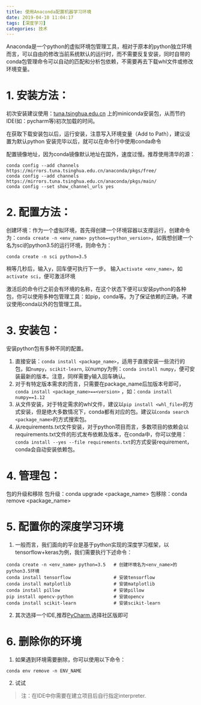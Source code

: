 ```yaml
---
title: 使用Anaconda配置机器学习环境
date: 2019-04-10 11:04:17
tags: [深度学习]
categories: 技术
---
```

Anaconda是一个python的虚拟环境包管理工具，相对于原本的python独立环境而言，可以自由的修改当前系统默认的运行时，而不需要反复安装，同时自带的conda包管理命令可以自动的匹配和分析包依赖，不需要再去下载whl文件或修改环境变量。

# 1. 安装方法：

初次安装建议使用：[tuna.tsinghua.edu.cn](https://mirrors.tuna.tsinghua.edu.cn) 上的miniconda安装包，从而节约IDE(如：pycharm等)初次加载的时间。

在获取下载安装包以后，运行安装，注意写入环境变量（Add to Path），建议设置为默认python
安装完毕以后，就可以在命令行中使用conda命令

配置镜像地址，因为conda镜像默认地址在国外，速度过慢。推荐使用清华的源：
```shell
conda config --add channels https://mirrors.tuna.tsinghua.edu.cn/anaconda/pkgs/free/
conda config --add channels https://mirrors.tuna.tsinghua.edu.cn/anaconda/pkgs/main/
conda config --set show_channel_urls yes
```
# 2. 配置方法：

创建环境：作为一个虚拟环境，首先得创建一个环境容器以支撑运行，创建命令为：`conda create -n <env_name> python=<python_version>`，如我想创建一个名为sci的python3.5的运行环境，则命令为：
```shell
conda create -n sci python=3.5
```
稍等几秒后，输入y，回车便可执行下一步。
输入`activate <env_name>`，如`activate sci`，便可激活环境

激活后的命令行之前会有环境的名称，在这个状态下便可以安装python的各种包，你可以使用多种包管理工具：如pip，conda等。为了保证依赖的正确，不建议使用conda以外的包管理工具。

# 3. 安装包：
安装python包有多种不同的配置。
1. 直接安装：`conda install <package_name>`，适用于直接安装一些流行的包，如`numpy`，`scikit-learn`, 以numpy为例：`conda install numpy`，便可安装最新的版本。注意，同样需要y输入回车确认。
2. 对于有特定版本需求的而言，只需要在package_name后加版本号即可，`conda install <package_name>==<version>` ，如：`conda install numpy==1.12`
3. 从文件安装，对于特定需求的whl文件，建议以`pip install <whl_file>`的方式安装，但是绝大多数情况下，conda都有对应的包。建议以`conda search <package_name>`的方式搜索包。
4. 从requirements.txt文件安装，对于python项目而言，多数项目的依赖会以requirements.txt文件的形式发布依赖及版本，在conda中，你可以使用：`conda install --yes --file requirements.txt`的方式安装requirement，conda会自动安装依赖包。

# 4. 管理包：
包的升级和移除
包升级：conda upgrade <package_name>
包移除：conda remove <package_name>

# 5. 配置你的深度学习环境
1. 一般而言，我们面向的平台是基于python实现的深度学习框架，以tensorflow+keras为例，我们需要执行下述命令：
```shell
conda create -n <env_name> python=3.5   # 创建环境名为<env_name>的python3.5环境
conda install tensorflow                # 安装tensorflow
conda install matplotlib                # 安装matplotlib
conda install pillow                    # 安装pillow
pip install opencv-python               # 安装opencv
conda install scikit-learn              # 安装scikit-learn
```
2. 其次选择一个IDE,推荐[PyCharm](https://www.jetbrains.com/pycharm/download/),选择社区版即可

# 6. 删除你的环境
1. 如果遇到环境需要删除，你可以使用以下命令：

```shell
conda env remove -n ENV_NAME
```
2. 试试

> 注：在IDE中你需要在建立项目后自行指定interpreter.
